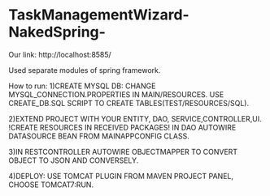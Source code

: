 # TaskManagementWizard-NakedSpring-

Our link:
http://localhost:8585/

Used separate modules of spring framework.

How to run:
 1)CREATE MYSQL DB:
  CHANGE MYSQL_CONNECTION.PROPERTIES IN MAIN/RESOURCES.
  USE CREATE_DB.SQL SCRIPT TO CREATE TABLES(TEST/RESOURCES/SQL).

2)EXTEND PROJECT WITH YOUR ENTITY, DAO, SERVICE,CONTROLLER,UI.
  !CREATE RESOURCES IN RECEIVED PACKAGES!
  IN DAO AUTOWIRE DATASOURCE BEAN FROM MAINAPPCONFIG CLASS.

3)IN RESTCONTROLLER AUTOWIRE OBJECTMAPPER TO CONVERT OBJECT TO JSON AND
  CONVERSELY. 

4)DEPLOY:
  USE TOMCAT PLUGIN FROM MAVEN PROJECT PANEL, CHOOSE TOMCAT7:RUN.
		